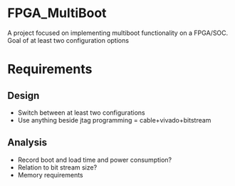# FPGA_MultiBoot
A project focused on implementing multiboot functionality on a FPGA/SOC. Goal of at least two configuration options

# Requirements
## Design
 - Switch between at least two configurations
 - Use anything beside jtag programming = cable+vivado+bitstream

## Analysis
 - Record boot and load time and power consumption?
 - Relation to bit stream size?
 - Memory requirements
